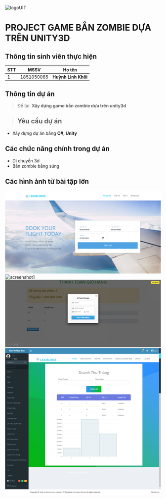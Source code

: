 ![logoUIT](http://ou.edu.vn/wp-content/uploads/2018/08/LOGO-TRUONGV21-12-2018-01-300x300.png)

# PROJECT GAME BẮN ZOMBIE DỰA TRÊN UNITY3D

## Thông tin sinh viên thực hiện

|STT|MSSV    |Họ tên      			   |
|---|--------|-------------------------|
|1  |1851050065 |**Huỳnh Linh Khôi** |

## Thông tin dự án

>Đề tài: **Xây dựng game bắn zombie dựa trên unity3d**

>## Yêu cầu dự án

- Xây dựng dự án bằng **C#, Unity**


## Các chức năng chính trong dự án
- Di chuyển 3d
- Bắn zombie bằng súng

## Các hình ảnh từ bài tập lớn
![screenshot1](https://github.com/linhkhoi/flight-book-HuynhLinhKhoi/blob/main/screencapture-127-0-0-1-5000-booking-2021-09-15-17_29_38.png)
![screenshot1](https://github.com/linhkhoi/flight-book-HuynhLinhKhoi/blob/main/screencapture-127-0-0-1-5000-booking-seat-2021-09-15-17_30_28.png)
![screenshot1](https://github.com/linhkhoi/flight-book-HuynhLinhKhoi/blob/main/screencapture-127-0-0-1-5000-payment-2021-09-15-17_31_08.png)
![screenshot1](https://github.com/linhkhoi/flight-book-HuynhLinhKhoi/blob/main/screencapture-127-0-0-1-5000-report-month-admin-2021-09-15-17_32_24.png)

